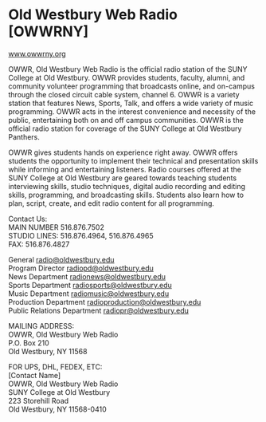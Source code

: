 <h1>Old Westbury Web Radio [OWWRNY]</h1>

<a href="http://www.owwrny.org" target="_blank">www.owwrny.org</a>

OWWR, Old Westbury Web Radio is the official radio station of the SUNY College at Old Westbury.  OWWR provides students, faculty, alumni, and community volunteer programming that broadcasts online, and on-campus through the closed circuit cable system, channel 6. OWWR is a variety station that features News, Sports, Talk, and offers a wide variety of music programming. OWWR acts in the interest convenience and necessity of the public, entertaining both on and off campus communities. OWWR is the official radio station for coverage of the SUNY College at Old Westbury Panthers.

OWWR gives students hands on experience right away. OWWR offers students the opportunity to implement their technical and presentation skills while informing and entertaining listeners. Radio courses offered at the SUNY College at Old Westbury are geared towards teaching students interviewing skills, studio techniques, digital audio recording and editing skills, programming, and broadcasting skills. Students also learn how to plan, script, create, and edit radio content for all programming.

Contact Us:<br/>
MAIN NUMBER 516.876.7502<br/>
STUDIO LINES: 516.876.4964, 516.876.4965<br/>
FAX: 516.876.4827

General radio@oldwestbury.edu<br/>
Program Director radiopd@oldwestbury.edu<br/>
News Department radionews@oldwestbury.edu<br/>
Sports Department radiosports@oldwestbury.edu<br/>
Music Department radiomusic@oldwestbury.edu<br/>
Production Department radioproduction@oldwestbury.edu<br/>
Public Relations Department radiopr@oldwestbury.edu

MAILING ADDRESS:<br/>
OWWR, Old Westbury Web Radio<br/>
P.O. Box 210<br/>
Old Westbury, NY 11568

FOR UPS, DHL, FEDEX, ETC:<br/>
[Contact Name]<br/>
OWWR, Old Westbury Web Radio<br/>
SUNY College at Old Westbury<br/>
223 Storehill Road<br/>
Old Westbury, NY 11568-0410
